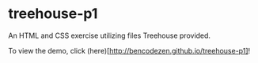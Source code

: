 # treehouse-p1

An HTML and CSS exercise utilizing files Treehouse provided.

To view the demo, click (here)[http://bencodezen.github.io/treehouse-p1]!
